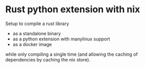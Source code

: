 # Rust python extension with nix

Setup to compile a rust library

* as a standalone binary
* as a python extension with manylinux support
* as a docker image

while only compiling a single time (and allowing the caching of dependencies by caching the nix store).